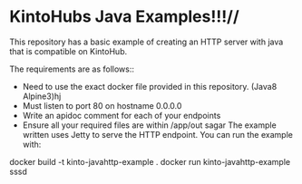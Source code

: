 # KintoHubs Java Examples!!!//

This repository has a basic example of creating an HTTP server with java that is compatible on KintoHub.

The requirements are as follows::

* Need to use the exact docker file provided in this repository. (Java8 Alpine3)hj
* Must listen to port 80 on hostname 0.0.0.0
* Write an apidoc comment for each of your endpoints
* Ensure all your required files are within /app/out
sagar
The example written uses Jetty to serve the HTTP endpoint. You can run the example with:

docker build -t kinto-javahttp-example .
docker run kinto-javahttp-example
sssd
